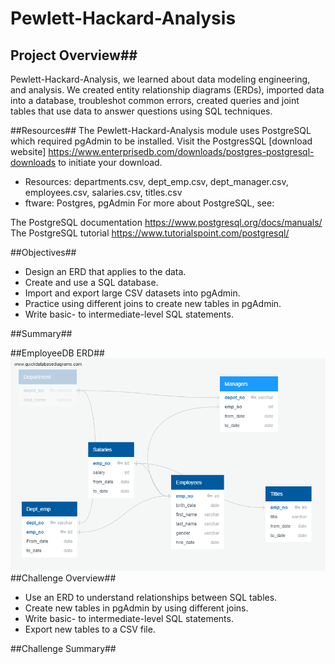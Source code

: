 # Pewlett-Hackard-Analysis
## Project Overview##
Pewlett-Hackard-Analysis, we learned about data modeling engineering, and analysis. We created entity relationship diagrams (ERDs), imported data into a database, troubleshot common errors, created queries and joint tables that use data to answer questions using SQL techniques.

##Resources## 
The Pewlett-Hackard-Analysis module uses PostgreSQL which required pgAdmin to be installed. Visit the PostgresSQL [download website] https://www.enterprisedb.com/downloads/postgres-postgresql-downloads to initiate your download.

* Resources: departments.csv, dept_emp.csv, dept_manager.csv, employees.csv, salaries.csv, titles.csv
* ftware: Postgres, pgAdmin
For more about PostgreSQL, see:

The PostgreSQL documentation https://www.postgresql.org/docs/manuals/
The PostgreSQL tutorial https://www.tutorialspoint.com/postgresql/


##Objectives## 
* Design an ERD that applies to the data.
* Create and use a SQL database.
* Import and export large CSV datasets into pgAdmin.
* Practice using different joins to create new tables in pgAdmin.
* Write basic- to intermediate-level SQL statements.

##Summary## 

##EmployeeDB ERD## 
![](EmployeeDB.png/QuickDBD-export.png)
##Challenge Overview## 

* Use an ERD to understand relationships between SQL tables.
* Create new tables in pgAdmin by using different joins.
* Write basic- to intermediate-level SQL statements.
* Export new tables to a CSV file.

##Challenge Summary##
